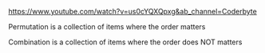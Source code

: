 https://www.youtube.com/watch?v=us0cYQXQpxg&ab_channel=Coderbyte


Permutation is a collection of items where the order matters

Combination is a collection of items where the order does NOT matters


